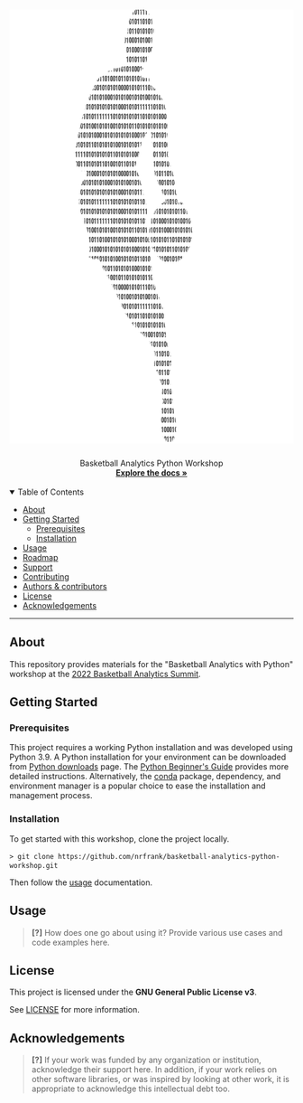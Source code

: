 <h1 align="center">
  <a href="https://github.com/nrfrank/basketball-analytics-python-workshop">
    <!-- Please provide path to your logo here -->
    <img src="docs/images/logo.png" alt="Logo" width="768" height="768">
  </a>
</h1>

<div align="center">
  Basketball Analytics Python Workshop
  <br />
  <a href="#about"><strong>Explore the docs »</strong></a>
</div>

<div align="center"> <br /> </div>

<details open="open">
<summary>Table of Contents</summary>

- [About](#about)
- [Getting Started](#getting-started)
  - [Prerequisites](#prerequisites)
  - [Installation](#installation)
- [Usage](#usage)
- [Roadmap](#roadmap)
- [Support](#support)
- [Contributing](#contributing)
- [Authors & contributors](#authors--contributors)
- [License](#license)
- [Acknowledgements](#acknowledgements)

</details>

---

## About

This repository provides materials for the "Basketball Analytics with Python" workshop at the 
[2022 Basketball Analytics Summit](https://www.basketballanalyticssummit.com/).


## Getting Started

### Prerequisites

This project requires a working Python installation and was developed using Python 3.9. A Python installation for your
environment can be downloaded from [Python downloads](https://www.python.org/downloads/) page. The 
[Python Beginner's Guide](https://wiki.python.org/moin/BeginnersGuide/Download) provides more detailed instructions. 
Alternatively, the [conda](https://docs.conda.io/projects/conda/en/latest/user-guide/install/index.html) package, dependency, and environment manager is a popular choice to ease the installation
and management process.

### Installation

To get started with this workshop, clone the project locally.

    > git clone https://github.com/nrfrank/basketball-analytics-python-workshop.git

Then follow the [usage](#usage) documentation.

## Usage

> **[?]**
> How does one go about using it?
> Provide various use cases and code examples here.

## License

This project is licensed under the **GNU General Public License v3**.

See [LICENSE](LICENSE) for more information.

## Acknowledgements

> **[?]**
> If your work was funded by any organization or institution, acknowledge their support here.
> In addition, if your work relies on other software libraries, or was inspired by looking at other work, it is appropriate to acknowledge this intellectual debt too.
